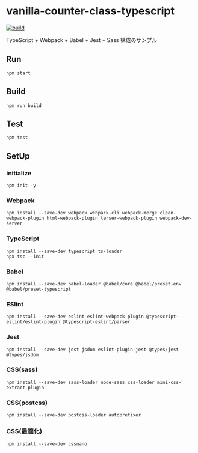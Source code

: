# vanilla-counter-class-typescript

[![build](https://github.com/hironomiu/vanilla-counter-class-typescript/actions/workflows/webpack.yml/badge.svg)](https://github.com/hironomiu/vanilla-counter-class-typescript/actions/workflows/webpack.yml)

TypeScript + Webpack + Babel + Jest + Sass 構成のサンプル

## Run

```
npm start
```

## Build

```
npm run build
```

## Test

```
npm test
```

## SetUp

### initialize

```
npm init -y
```

### Webpack

```
npm install --save-dev webpack webpack-cli webpack-merge clean-webpack-plugin html-webpack-plugin terser-webpack-plugin webpack-dev-server
```

### TypeScript

```
npm install --save-dev typescript ts-loader
npx tsc --init
```

### Babel

```
npm install --save-dev babel-loader @babel/core @babel/preset-env @babel/preset-typescript
```

### ESlint

```
npm install --save-dev eslint eslint-webpack-plugin @typescript-eslint/eslint-plugin @typescript-eslint/parser
```

### Jest

```
npm install --save-dev jest jsdom eslint-plugin-jest @types/jest @types/jsdom
```

### CSS(sass)

```
npm install --save-dev sass-loader node-sass css-loader mini-css-extract-plugin
```

### CSS(postcss)

```
npm install --save-dev postcss-loader autoprefixer
```

### CSS(最適化)

```
npm install --save-dev cssnano
```
